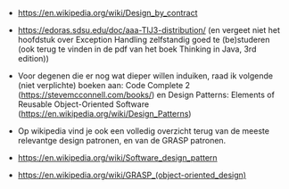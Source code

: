 - https://en.wikipedia.org/wiki/Design_by_contract
- https://edoras.sdsu.edu/doc/aaa-TIJ3-distribution/ (en vergeet niet het hoofdstuk over Exception Handling zelfstandig goed te (be)studeren (ook terug te vinden in de pdf van het boek Thinking in Java, 3rd edition))
- Voor degenen die er nog wat dieper willen induiken, raad ik volgende (niet verplichte) boeken aan: Code Complete 2 (https://stevemcconnell.com/books/) en Design Patterns: Elements of Reusable Object-Oriented Software (https://en.wikipedia.org/wiki/Design_Patterns)

- Op wikipedia vind je ook een volledig overzicht terug van de meeste relevantge design patronen, en van de GRASP patronen.
- https://en.wikipedia.org/wiki/Software_design_pattern
- https://en.wikipedia.org/wiki/GRASP_(object-oriented_design)